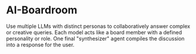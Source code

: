 # AI-Boardroom
Use multiple LLMs with distinct personas to collaboratively answer complex or creative queries. Each model acts like a board member with a defined personality or role. One final "synthesizer" agent compiles the discussion into a response for the user.
